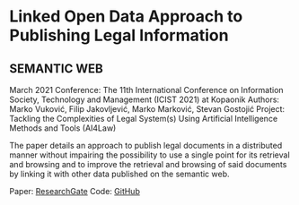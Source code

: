 # Linked Open Data Approach to Publishing Legal Information
## SEMANTIC WEB 

March 2021
Conference: The 11th International Conference on Information Society, Technology and Management (ICIST 2021) at Kopaonik
Authors: Marko Vuković, Filip Jakovljević, Marko Marković, Stevan Gostojić
Project: Tackling the Complexities of Legal System(s) Using Artificial Intelligence Methods and Tools (AI4Law)

The paper details an approach to publish legal documents in a distributed manner without impairing the possibility to use a single point for its retrieval and browsing and to improve the retrieval and browsing of said documents by linking it with other data published on the semantic web.

Paper: [ResearchGate]
Code: [GitHub]

[ResearchGate]: https://www.researchgate.net/publication/349947224_Linked_Open_Data_Approach_to_Publishing_Legal_Information
[GitHub]: https://github.com/legal-informatics/lexpert/tree/master/browser
